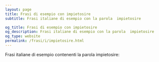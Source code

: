 ```yaml
---
layout: page
title: Frasi di esempio con impietosire 
subtitle: Frasi italiane di esempio con la parola  impietosire

og_title: Frasi di esempio con impietosire 
og_description: Frasi italiane di esempio con la parola  impietosire
og_type: website
permalink: /frasi/i/impietosire.html
---
```


Frasi italiane di esempio contenenti la parola impietosire:


